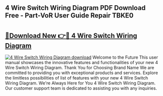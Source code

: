 ## 4 Wire Switch Wiring Diagram PDF Download Free - Part-VoR User Guide Repair TBKE0

# <h2><a href="http://dfkqrnn.blite.top/?on=4+Wire+Switch+Wiring+Diagram">🔗Download New 👉🔴 4 Wire Switch Wiring Diagram</a></h2>

[![4 Wire Switch Wiring Diagram download](https://i.imgur.com/lujVjoI.png)](http://dfkqrnn.blite.top/?on=4+Wire+Switch+Wiring+Diagram)
Welcome to the Future This user manual showcases the innovative features and functionalities of your new 4 Wire Switch Wiring Diagram. Thank You for Choosing Brand Name We are committed to providing you with exceptional products and services. Explore the limitless possibilities of list of features with your new 4 Wire Switch Wiring Diagram. We're Always Here for You 4 Wire Switch Wiring Diagram. Our customer support team is dedicated to assisting you with any inquiries.
